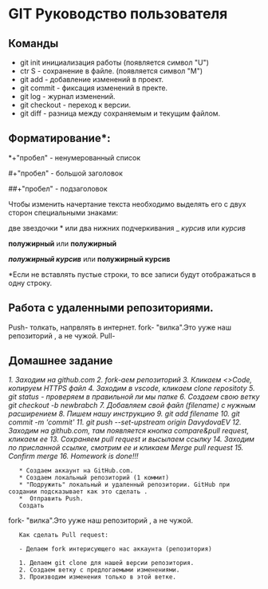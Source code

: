 # GIT Руководство пользователя
## Команды
* git init инициализация работы (появляется символ "U")
* ctr S - сохранение в файле. (появляется символ "M")
* git add - добавление изменений в проект.
* git commit -  фиксация изменений в пректе.
* git log - журнал изменений.
* git checkout - переход к версии.
* git diff - разница между сохраняемым и текущим файлом.
## Форматирование*:
*+"пробел" - ненумерованный список

#+"пробел" - большой заголовок

##+"пробел" - подзаголовок

Чтобы изменить начертание текста необходимо выделять его с двух сторон специальными знаками:

две звездочки * или два нижних подчеркивания _ *курсив* или _курсив_

**полужирный** или __полужирный__

***полужирный курсив*** или __полужирный курсив__

*Если не вcтавлять пустые строки, то все записи будут отображаться в одну строку.  

## Работа с удаленными репозиториями.
Push- толкать, напрвлять в интернет.
fork- "вилка".Это ууже наш репозиторий , а не чужой.
Pull- 

## Домашнее задание

_1. Заходим на github.com_
_2. fork-аем репозиторий_
_3. Кликаем <>Code, копируем HTTPS файл_
_4. Заходим в vscode, кликаем clone repositoty_
_5. git status - проверяем в правильной ли мы папке_
_6. Создаем свою ветку git checkout -b newbrabch_
_7. Добавляем свой файл (filename) с нужным расширением_
_8. Пишем нашу инструкцию_
_9. git add filename_
_10. git commit -m 'commit'_
_11. git push --set-upstream origin DavydovaEV_
_12. Заходим на github.com, там появляется кнопка compare&pull request, кликаем ее_
_13. Сохраняем pull request и высылаем ссылку_
_14. Заходим по присланной ссылке, смотрим ее и кликаем Merge pull request_
_15. Confirm merge_
_16. Homework is done!!!_
       
       * Создаем аккаунт на GitHub.com.
       * Создаем локальный репозиторий (1 коммит)
       * "Подружить" локальный и удаленный репозитории. GitHub при создании подсказывает как это сделать .
       *  Отправить Push.
       Создать 

fork- "вилка".Это ууже наш репозиторий , а не чужой. 

       Как сделать Pull request:

       - Делаем fork интерисующего нас аккаунта (репозитория)

       1. Делаем git clone для нашей версии репозитория.
       2. Создаем ветку с предлогаемыми изменениями.
       3. Производим изменения только в этой ветке.